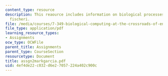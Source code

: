 ```yaml
---
content_type: resource
description: This reaource includes information on biological processes, and vibirio
  fischeri.
file: /media/courses/7-349-biological-computing-at-the-crossroads-of-engineering-and-science-spring-2005/4ef4de22c032d6e27057224a402c900c_assgn2markgarcia.pdf
file_type: application/pdf
learning_resource_types:
- Assignments
ocw_type: OCWFile
parent_title: Assignments
parent_type: CourseSection
resourcetype: Document
title: assgn2markgarcia.pdf
uid: 4ef4de22-c032-d6e2-7057-224a402c900c
---
```

